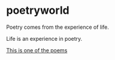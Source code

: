 # poetryworld

Poetry comes from the experience of life.

Life is an experience in poetry.

[This is one of the poems](https://github.com/carbonjo/poetryworld/blob/master/writings/Laborday2018)
